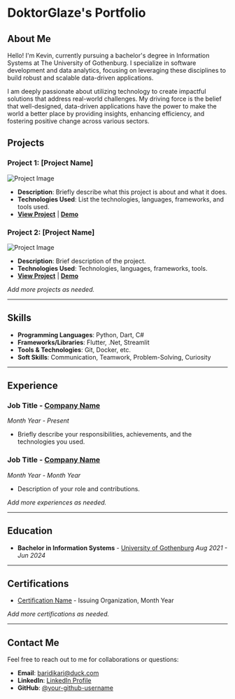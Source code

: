 # DoktorGlaze's Portfolio

## About Me

Hello! I'm Kevin, currently pursuing a bachelor's degree in Information Systems at The University of Gothenburg. I specialize in software development and data analytics, focusing on leveraging these disciplines to build robust and scalable data-driven applications.

I am deeply passionate about utilizing technology to create impactful solutions that address real-world challenges. My driving force is the belief that well-designed, data-driven applications have the power to make the world a better place by providing insights, enhancing efficiency, and fostering positive change across various sectors.

## Projects

### Project 1: [Project Name]

![Project Image](link-to-project-image)

- **Description**: Briefly describe what this project is about and what it does.
- **Technologies Used**: List the technologies, languages, frameworks, and tools used.
- **[View Project](link-to-project-repo)** | **[Demo](link-to-live-demo-if-available)**

### Project 2: [Project Name]

![Project Image](link-to-project-image)

- **Description**: Brief description of the project.
- **Technologies Used**: Technologies, languages, frameworks, tools.
- **[View Project](link-to-project-repo)** | **[Demo](link-to-live-demo-if-available)**

_Add more projects as needed._

---

## Skills

- **Programming Languages**: Python, Dart, C#
- **Frameworks/Libraries**: Flutter, .Net, Streamlit
- **Tools & Technologies**: Git, Docker, etc.
- **Soft Skills**: Communication, Teamwork, Problem-Solving, Curiosity

---

## Experience

### Job Title - [Company Name](link-to-company)

_Month Year - Present_

- Briefly describe your responsibilities, achievements, and the technologies you used.

### Job Title - [Company Name](link-to-company)

_Month Year - Month Year_

- Description of your role and contributions.

_Add more experiences as needed._

---

## Education

- **Bachelor in Information Systems** - [University of Gothenburg](https://www.gu.se/)
  _Aug 2021 - Jun 2024_

---

## Certifications

- [Certification Name](link-to-certification) - Issuing Organization, Month Year

_Add more certifications as needed._

---

## Contact Me

Feel free to reach out to me for collaborations or questions:

- **Email**: baridikari@duck.com
- **LinkedIn**: [LinkedIn Profile](https://www.linkedin.com/in/kevin-kasekenya/)
- **GitHub**: [@your-github-username](https://github.com/DoktorGlaze)
